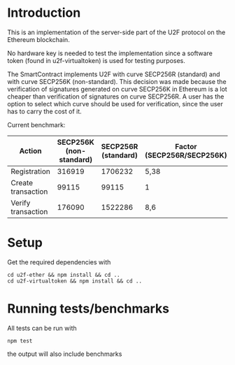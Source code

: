 # Introduction
This is an implementation of the server-side part of the U2F protocol on the Ethereum blockchain. 

No hardware key is needed to test the implementation since a software token (found in u2f-virtualtoken) is used for testing purposes.

The SmartContract implements U2F with curve SECP256R (standard) and with curve SECP256K (non-standard). This decision was made because the verification of signatures generated on curve SECP256K in Ethereum is a lot cheaper than verification of signatures on curve SECP256R. A user has the option to select which curve should be used for verification, since the user has to carry the cost of it.


Current benchmark:

Action | SECP256K (non-standard) | SECP256R (standard) | Factor (SECP256R/SECP256K)
------------ | ------------- | ------------- | -------------
Registration | 316919 | 1706232 | 5,38
Create transaction | 99115 | 99115 | 1
Verify transaction | 176090 | 1522286 | 8,6

# Setup
Get the required dependencies with

```
cd u2f-ether && npm install && cd ..
cd u2f-virtualtoken && npm install && cd ..
```

# Running tests/benchmarks
All tests can be run with
```
npm test
```
the output will also include benchmarks

